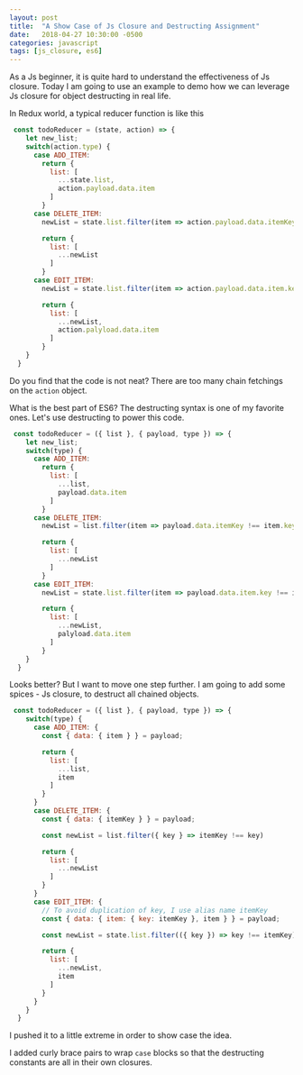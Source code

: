 ```yaml
---
layout: post
title:  "A Show Case of Js Closure and Destructing Assignment"
date:   2018-04-27 10:30:00 -0500
categories: javascript
tags: [js_closure, es6]
---
```


As a Js beginner, it is quite hard to understand the effectiveness of Js closure. Today I am going to use an example to demo how we can leverage Js closure for object destructing in real life.

In Redux world, a typical reducer function is like this

```javascript
 const todoReducer = (state, action) => {
    let new_list;
    switch(action.type) {
      case ADD_ITEM:
        return {
          list: [
            ...state.list,
            action.payload.data.item
          ]
        }
      case DELETE_ITEM:
        newList = state.list.filter(item => action.payload.data.itemKey !== item.key)

        return {
          list: [
            ...newList
          ]
        }
      case EDIT_ITEM:
        newList = state.list.filter(item => action.payload.data.item.key !== item.key)

        return {
          list: [
            ...newList,
            action.palyload.data.item
          ]
        }
    }
  }
```

Do you find that the code is not neat? There are too many chain fetchings on the `action` object.

What is the best part of ES6? The destructing syntax is one of my favorite ones. Let's use destructing to power this code.

```javascript
 const todoReducer = ({ list }, { payload, type }) => {
    let new_list;
    switch(type) {
      case ADD_ITEM:
        return {
          list: [
            ...list,
            payload.data.item
          ]
        }
      case DELETE_ITEM:
        newList = list.filter(item => payload.data.itemKey !== item.key)

        return {
          list: [
            ...newList
          ]
        }
      case EDIT_ITEM:
        newList = state.list.filter(item => payload.data.item.key !== item.key)

        return {
          list: [
            ...newList,
            palyload.data.item
          ]
        }
    }
  }
```

Looks better? But I want to move one step further. I am going to add some spices - Js closure, to destruct all chained objects.

```javascript
 const todoReducer = ({ list }, { payload, type }) => {
    switch(type) {
      case ADD_ITEM: {
        const { data: { item } } = payload;

        return {
          list: [
            ...list,
            item
          ]
        }
      }
      case DELETE_ITEM: {
        const { data: { itemKey } } = payload;

        const newList = list.filter({ key } => itemKey !== key)

        return {
          list: [
            ...newList
          ]
        }
      }
      case EDIT_ITEM: {
        // To avoid duplication of key, I use alias name itemKey
        const { data: { item: { key: itemKey }, item } } = payload;

        const newList = state.list.filter(({ key }) => key !== itemKey)

        return {
          list: [
            ...newList,
            item
          ]
        }
      }
    }
  }
```

I pushed it to a little extreme in order to show case the idea.

I added curly brace pairs to wrap `case` blocks so that the destructing constants are all in their own closures.
